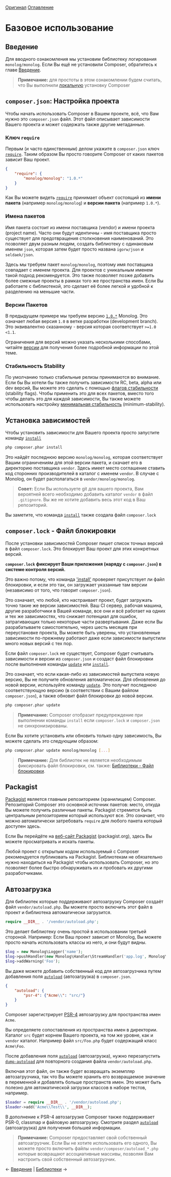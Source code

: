 [Оригинал](https://github.com/composer/composer/blob/master/doc/01-basic-usage.md)
[Оглавление](https://github.com/sergey144010/composer-doc-ru)

# Базовое использование

## Введение

Для вводного ознакомления мы установим библиотеку логирования `monolog/monolog`.
Если Вы ещё не установили Composer, обратитесь к главе [Введение](00-intro.md).

> **Примечание:** для простоты в этом ознакомлении будем считать, что Вы
выполнили [локальную](00-intro.md#locally) установку Composer

## `composer.json`: Настройка проекта

Чтобы начать использовать Composer в Вашем проекте, всё, что Вам нужно это `composer.json`
файл. Этот файл описывает зависимости Вашего проекта и может содержать также другие метаданные.

### Ключ `require`

Первым (и часто единственным) делом укажите в `composer.json` ключ
[`require`](04-schema.md#require). Таким образом Вы просто говорите Composer от каких
пакетов зависит Ваш проект.

```json
{
    "require": {
        "monolog/monolog": "1.0.*"
    }
}
```

Как Вы можете видеть [`require`](04-schema.md#require) принимает объект состоящий из
**имени пакета** (например `monolog/monolog`) и **версии пакета** (например `1.0.*`).

### Имена пакетов

Имя пакета состоит из имени поставщика (vendor) и имени проекта (project name). Часто они будут идентичны - имя поставщика просто существует для предотвращения столкновения наименований. Это позволяет двум разным людям, создать библиотеку с одинаковым именем `json`, которая затем будет просто названа `igorw/json` и `seldaek/json`.

Здесь мы требуем пакет `monolog/monolog`, поэтому имя поставщика совпадает с именем проекта. Для проектов с уникальным именем такой подход рекомендуется. Это также позволяет позже добавить более смежные проекты в рамках того же пространства имен. Если Вы работаете с библиотекой, это сделает её более легкой и удобной к разделению на меньшие части.

### Версии Пакетов

В предыдущем примере мы требуем версию [`1.0.*`](http://semver.mwl.be/#?package=monolog%2Fmonolog&version=1.0.*) Monolog.
Это означает любая версия `1.0` в ветке разработки (development branch). Это
эквивалентно сказанному - версия которая соответствует `>=1.0 <1.1`.

Ограничения для версий можно указать несколькими способами, читайте
[версии](articles/versions.md) для получения более подробной информации по этой теме.

### Стабильность Stability

По умолчанию только стабильные релизы принимаются во внимание. Если бы Вы
хотели бы также получить зависимости RC, beta, alpha или dev версий, Вы можете это
сделать с помощью [флагов стабильности](04-schema.md#package-links) (stability flags). Чтобы применить это для
всех пакетов, вместо того чтобы делать это для каждой зависимости, Вы также можете использовать настройку
[минимальная стабильность](04-schema.md#minimum-stability) (minimum-stability).

## Установка зависимостей

Чтобы установить зависимости для Вашего проекта просто запустите
команду [`install`](03-cli.md#install)

```sh
php composer.phar install
```

Это найдёт последнюю версию `monolog/monolog`, которая соответствует Вашим
ограничениям для этой версии пакета, и скачает его в директорию поставщика `vendor`.
Здесь имеет место соглашение ставить код сторонних производителей в каталог с именем `vendor`.
В случае с Monolog, он будет располагаться в `vendor/monolog/monolog`.

> **Совет:** Если Вы используете git для вашего проекта, Вам вероятней всего
> необходимо добавить каталог `vendor` в  файл `.gitignore`.
> Вы же не хотите добавить весь этот код в Ваш репозиторий.

Вы заметите, что команда [`install`](03-cli.md#install) также создала файл `composer.lock`

## `composer.lock` - Файл блокировки

После установки зависимостей Composer пишет список точных
версий в файл `composer.lock`. Это блокирует Ваш проект
для этих конкретных версий.

**`composer.lock` фиксирует Ваши приложения (наряду с `composer.json`)
в системе контроля версий.**

Это важно потому, что команда ['install'](03-cli.md#install) проверяет
присутствует ли файл блокировки, и если это так, он загружает указанные там версии
(независимо от того, что говорит `composer.json`).

Это означает, что любой, кто настраивает проект, будет загружать точно такие же
версии зависимостей. Ваш CI сервер, рабочая машина, другие
разработчики в Вашей команде, все они и всё работает на одних и тех же зависимостях,
что снижает потенциал для ошибок, затрагивающих только некоторые части
развертывания. Даже если Вы разрабатываете самостоятельно, через шесть месяцев при переустановке
проекта, Вы можете быть уверены, что установленные зависимости по-прежнему работают даже
если зависимости выпустили много новых версий с тех пор.

Если файл `composer.lock` не существует, Composer будет считывать зависимости и
версии из `composer.json` и создаст файл блокировки после выполнения
команды [`update`](03-cli.md#update) или [`install`](03-cli.md#install).

Это означает, что если какая-либо из зависимостей выпустила новую версию, Вы не получите обновления автоматически.
Для обновления до новой версии, используйте команду [`update`](03-cli.md#update).
Это получит последнюю соответствующую версию (в соответствии с Вашим файлом `composer.json`), а также обновит файл блокировки
до новой версии.

```sh
php composer.phar update
```

> **Примечание:** Composer отобразит предупреждение при выполнении команды `install`
> если `composer.lock` и `composer.json` не синхронизированы.

Если Вы хотите установить или обновить только одну зависимость, Вы можете сделать это следующим образом:

```sh
php composer.phar update monolog/monolog [...]
```

> **Примечание:** Для библиотек не является необходимым фиксировать файл блокировки,
> см. также: [Библиотеки - Файл блокировки](02-libraries.md#lock-file).

## Packagist

[Packagist](https://packagist.org/) является главным репозиторием (хранилищем) Composer.
Репозиторий Composer это основной источник пакетов: место, откуда Вы можете получить различные пакеты.
Packagist стремится быть центральным репозиторием который используют все. Это
означает, что можно автоматически затребовать `require` для любого пакета который доступен здесь.

Если Вы перейдёте на [веб-сайт Packagist](https://packagist.org/) (packagist.org),
здесь Вы можете просматривать и искать пакеты.

Любой проект с открытым кодом используемый с Composer рекомендуется публиковать на Packagist. Библиотекам не обязательно нужно находиться на Packagist чтобы использовать Composer, но это позволяет более быстро обнаруживать их и пробовать их другими разработчиками.

## Автозагрузка

Для библиотек которые поддерживают автозагрузку Composer создаёт файл `vendor/autoload.php`.
Вы можете просто включить этот файл в проект и библиотека автоматически загрузится.

```php
require __DIR__ . '/vendor/autoload.php';
```

Это делает библиотеку очень простой в использовании третьей стороной. Например: Если Ваш проект
зависит от Monolog, Вы можете просто начать использовать классы из него, и они будут видны.

```php
$log = new Monolog\Logger('name');
$log->pushHandler(new Monolog\Handler\StreamHandler('app.log', Monolog\Logger::WARNING));
$log->addWarning('Foo');
```

Вы даже можете добавить собственный код для автозагрузчика путем добавления поля
[`autoload`](04-schema.md#autoload) (автозагрузка) в `composer.json`.

```json
{
    "autoload": {
        "psr-4": {"Acme\\": "src/"}
    }
}
```

Composer зарегистрирует [PSR-4](http://www.php-fig.org/psr/psr-4/) автозагрузку
для пространства имен `Acme`.

Вы определяете сопоставления из пространства имен в директории.
Каталог `src` будет корнем Вашего проекта, на том же уровне, как и `vendor` каталог. Например файл `src/Foo.php` будет содержащий класс `Acme\Foo`.

После добавления поля [`autoload`](04-schema.md#autoload) (автозагрузка), нужно перезапустить [`dump-autoload`](03-cli.md#dump-autoload) для повторного создания файла `vendor/autoload.php`.

Включая этот файл, он также будет возвращать экземпляр автозагрузчика, так что Вы можете хранить его возвращаемое значение в переменной и добавлять больше пространств имен.
Это может быть полезно для автоматической загрузки классов в наборе тестов, например.

```php
$loader = require __DIR__ . '/vendor/autoload.php';
$loader->add('Acme\\Test\\', __DIR__);
```

В дополнение к PSR-4 автозагрузке Composer также поддерживает PSR-0, classmap и файловую автозагрузку. Смотрите  раздел [`autoload`](04-schema.md#autoload) (автозагрузка) для получения большей информации.

> **Примечание:** Composer предоставляет свой собственный автозагрузчик. Если Вы не хотите использовать его одного, Вы можете просто включить файлы `vendor/composer/autoload_*.php` которые возвращают ассоциативные массивы, позволяя Вам настроить свой собственный автозагрузчик.

&larr; [Введение](00-intro.md)  |  [Библиотеки](02-libraries.md) &rarr;
